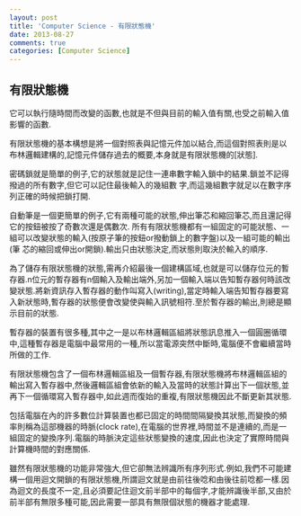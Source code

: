 ```yaml
---
layout: post
title: 'Computer Science - 有限狀態機'
date: 2013-08-27
comments: true
categories: [Computer Science]
---
```

## 有限狀態機

它可以執行隨時間而改變的函數,也就是不但與目前的輸入值有關,也受之前輸入值影響的函數.

有限狀態機的基本構想是將一個對照表與記憶元件加以結合,而這個對照表則是以布林邏輯建構的,記憶元件儲存過去的概要,本身就是有限狀態機的[狀態].

密碼鎖就是簡單的例子,它的狀態就是記住一連串數字輸入鎖中的結果.鎖並不記得撥過的所有數字,但它可以記住最後輸入的幾組數
字,而這幾組數字就足以在數字序列正確的時候把鎖打開.

自動筆是一個更簡單的例子,它有兩種可能的狀態,伸出筆芯和縮回筆芯,而且還記得它的按鈕被按了奇數次還是偶數次.
所有有限狀態機都有一組固定的可能狀態、一組可以改變狀態的輸入(按原子筆的按鈕or撥動鎖上的數字盤)以及一組可能的輸出(筆
芯的縮回或伸出or開鎖).輸出只由狀態決定,而狀態則取決於輸入的順序.

為了儲存有限狀態機的狀態,需再介紹最後一個建構區域,也就是可以儲存位元的暫存器.n位元的暫存器有n個輸入及輸出端外,另加一個輸入端以告知暫存器何時該改變狀態.將新資訊存入暫存器的動作叫寫入(writing),當定時輸入端告知暫存器要寫入新狀態時,暫存器的狀態便會改變使與輸入訊號相符.至於暫存器的輸出,則總是顯示目前的狀態.

暫存器的裝置有很多種,其中之一是以布林邏輯區組將狀態訊息推入一個圓圈循環中,這種暫存器是電腦中最常用的一種,所以當電源突然中斷時,電腦便不會繼續當時所做的工作.

有限狀態機包含了一個布林邏輯區組及一個暫存器,有限狀態機將布林邏輯區組的輸出寫入暫存器中,然後邏輯區組會依新的輸入及當時的狀態計算出下一個狀態,並再下一個循環寫入暫存器中,如此週而復始的重複,有限狀態機因此不斷更新其狀態.

包括電腦在內的許多數位計算裝置也都已固定的時間間隔變換其狀態,而變換的頻率則稱為這部機器的時脈(clock rate),在電腦的世界裡,時間並不是連續的,而是一組固定的變換序列.電腦的時脈決定這些狀態變換的速度,因此也決定了實際時間與計算機時間的對應關係.

雖然有限狀態機的功能非常強大,但它卻無法辨識所有序列形式.例如,我們不可能建構一個用迴文開鎖的有限狀態機,所謂迴文就是由前往後唸和由後往前唸都一樣.因為迴文的長度不一定,且必須要記住迴文前半部中的每個字,才能辨識後半部,又由於前半部有無限多種可能,因此需要一部具有無限個狀態的機器才能處理.
